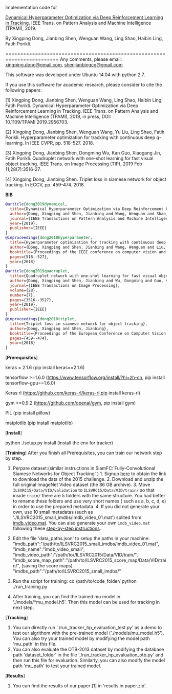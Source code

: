 Implementation code for 

[Dynamical Hyperparameter Optimization via Deep Reinforcement Learning in Tracking.](https://www.researchgate.net/publication/337644592_Dynamical_Hyperparameter_Optimization_via_Deep_Reinforcement_Learning_in_Tracking) 
IEEE Trans. on Pattern Analysis and Machine Intelligence (TPAMI), 2019.

By Xingping Dong, Jianbing Shen, Wenguan Wang, Ling Shao, Haibin Ling, Fatih Porikli.

========================================================================
Any comments, please email: xingping.dong@gmail.com,
                            shenjianbingcg@gmail.com

This software was developed under Ubuntu 14.04 with python 2.7.

If you use this software for academic research, please consider to cite the following papers:

[1] Xingping Dong, Jianbing Shen, Wenguan Wang, Ling Shao, Haibin Ling, Fatih Porikli.
Dynamical Hyperparameter Optimization via Deep Reinforcement Learning in Tracking. IEEE Trans. on Pattern Analysis and Machine Intelligence (TPAMI), 2019, in press, DOI: 10.1109/TPAMI.2019.2956703. 

[2] Xingping Dong, Jianbing Shen, Wenguan Wang, Yu Liu, Ling Shao, Fatih Porikli. 
Hyperparameter optimization for tracking with continuous deep q-learning. In IEEE CVPR, pp. 518-527. 2018.

[3] Xingping Dong, Jianbing Shen, Dongming Wu, Kan Guo, Xiaogang Jin, Fatih Porikli. 
Quadruplet network with one-shot learning for fast visual object tracking. IEEE Trans. on Image Processing (TIP), 2019 Feb 11;28(7):3516-27.

[4] Xingping Dong, Jianbing Shen. 
Triplet loss in siamese network for object tracking. In ECCV, pp. 459-474. 2018.

**BIB**
```bibtex
@article{dong2019dynamical,
  title={Dynamical Hyperparameter Optimization via Deep Reinforcement Learning in Tracking},
  author={Dong, Xingping and Shen, Jianbing and Wang, Wenguan and Shao, Ling and Ling, Haibin and Porikli, Fatih},
  journal={IEEE Transactions on Pattern Analysis and Machine Intelligence},
  year={2019},
  publisher={IEEE}
}
@inproceedings{dong2018hyperparameter,
  title={Hyperparameter optimization for tracking with continuous deep q-learning},
  author={Dong, Xingping and Shen, Jianbing and Wang, Wenguan and Liu, Yu and Shao, Ling and Porikli, Fatih},
  booktitle={Proceedings of the IEEE conference on computer vision and pattern recognition},
  pages={518--527},
  year={2018}
}
@article{dong2019quadruplet,
  title={Quadruplet network with one-shot learning for fast visual object tracking},
  author={Dong, Xingping and Shen, Jianbing and Wu, Dongming and Guo, Kan and Jin, Xiaogang and Porikli, Fatih},
  journal={IEEE Transactions on Image Processing},
  volume={28},
  number={7},
  pages={3516--3527},
  year={2019},
  publisher={IEEE}
}
@inproceedings{dong2018triplet,
  title={Triplet loss in siamese network for object tracking},
  author={Dong, Xingping and Shen, Jianbing},
  booktitle={Proceedings of the European Conference on Computer Vision (ECCV)},
  pages={459--474},
  year={2018}
}
```

[**Prerequisites**]

keras = 2.1.6 (pip install keras==2.1.6)

tensorflow >=1.6.0 (https://www.tensorflow.org/install/?hl=zh-cn, pip install tensorflow-gpu==1.6.0)

Keras rl (https://github.com/keras-rl/keras-rl,pip install keras-rl)

gym >=0.9.2 (https://github.com/openai/gym, pip install gym)

PIL (pip install pillow)

matplotlib (pip install matplotlib)


[**Install**]

python ./setup.py install (install the env for tracker)

[**Training**] After you finish all Prerequisites, you can train our network step by step.

  1. Perpare dataset:(similar instructions in SiamFC:'Fully-Convolutional Siamese Networks for Object Tracking' )
	1. Signup [here](http://image-net.org/challenges/LSVRC/2015/signup) to obtain the link to download the data of the 2015 challenge.
	2. Download and unzip the full original ImageNet Video dataset (the 86 GB archive).
	3. Move `ILSVRC15/Data/VID/validation` to `ILSVRC15/Data/VID/train/` so that inside `train/` there are 5 folders with the same structure. You had better to rename these folders and use very short names ( such as a, b, c, d, e) in order to use the prepared metadata.
	4. If you did not generate your own, use 10 small metadatas (such as './ILSVRC2015_small_imdbs/imdb_video_01.mat') splited from [imdb_video.mat](http://bit.ly/imdb_video). You can also generate your own `imdb_video.mat` following these [step-by-step instructions](https://github.com/bertinetto/siamese-fc/tree/master/ILSVRC15-curation).
  
  2. Edit the file 'data_paths.json' to setup the paths in your machine:
	"imdb_path":"/path/to/ILSVRC2015_small_imdbs/imdb_video_01.mat",
	"imdb_name":"imdb_video_small",
	"imdb_video_path":"/path/to//ILSVRC2015/Data/VID/train/",
	"imdb_score_map_path":"/path/to/ILSVRC2015_score_map/Data/VID/train/", (saving the score maps)
	"imdbs_path":"/path/to/ILSVRC2015_small_imdbs/" 
  3. Run the script for training:
	cd /path/to/code_folder/
	python ./run_training.py
  4. After training, you can find the trained mu model in './models/*mu_model.h5'. Then this model can be used for tracking in next step.

[**Tracking**]

  1. You can directly run './run_tracker_hp_evaluation_test.py' as a demo to test our algrithom with the pre-trained model ('./models/mu_model.h5'). You can also try your trained model by modifying the model path 'mu_path' in this file.
  2. You can also evaluate the OTB-2013 dataset by modifying the database path 'dataset_folder' in the file './run_tracker_hp_evaluation_otb.py' and then run this file for evaluation. Similarly, you can also modify the model path 'mu_path' to test your trained model.

[**Results**]

1. You can find the results of our paper [1] in 'results in paper.zip'.
